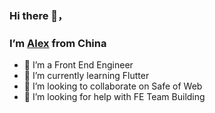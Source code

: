 ### Hi there 👋，
### I’m [Alex](http://alexshan.com/) from China

<!--
**AlexShan2008/AlexShan2008** is a ✨ _special_ ✨ repository because its `README.md` (this file) appears on your GitHub profile.

Here are some ideas to get you started:
-->

- 🔭 I’m a Front End Engineer
- 🌱 I’m currently learning Flutter
- 👯 I’m looking to collaborate on Safe of Web
- 🤔 I’m looking for help with FE Team Building

<!--
- 💬 Ask me about ...
- 📫 How to reach me: ...
- 😄 Pronouns: ...
- ⚡ Fun fact: ...
-->
